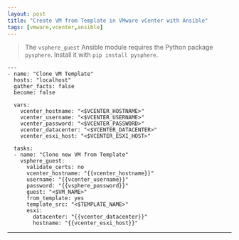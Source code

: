 ```yaml
---
layout: post
title: "Create VM from Template in VMware vCenter with Ansible"
tags: [vmware,vcenter,ansible]
---
```


> The `vsphere_guest` Ansible module requires the Python package `pysphere`.
> Install it with `pip install pysphere`.

```
---
- name: "Clone VM Template"
  hosts: "localhost"
  gather_facts: false
  become: false

  vars:
    vcenter_hostname: "<$VCENTER_HOSTNAME>"
    vcenter_username: "<$VCENTER_USERNAME>"
    vcenter_password: "<$VCENTER_PASSWORD>"
    vcenter_datacenter: "<$VCENTER_DATACENTER>"
    vcenter_esxi_host: "<$VCENTER_ESXI_HOST>"

  tasks:
  - name: "Clone new VM from Template"
    vsphere_guest:
      validate_certs: no
      vcenter_hostname: "{{vcenter_hostname}}"
      username: "{{vcenter_username}}"
      password: "{{vsphere_password}}"
      guest: "<$VM_NAME>"
      from_template: yes
      template_src: "<$TEMPLATE_NAME>"
      esxi:
        datacenter: "{{vcenter_datacenter}}"
        hostname: "{{vcenter_esxi_host}}"
```

---
